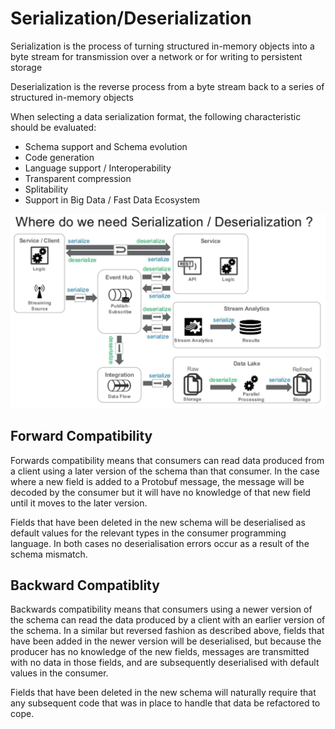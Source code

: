 # Serialization/Deserialization

Serialization is the process of turning structured in-memory objects into a byte stream for transmission over a network or for writing to persistent storage

Deserialization is the reverse process from a byte stream back to a series of structured in-memory objects

When selecting a data serialization format, the following characteristic should be evaluated:

- Schema support and Schema evolution
- Code generation
- Language support / Interoperability
- Transparent compression
- Splitability
- Support in Big Data / Fast Data Ecosystem

![image](../../media/Serialization-Deserialization-image1.jpg)

## Forward Compatibility

Forwards compatibility means that consumers can read data produced from a client using a later version of the schema than that consumer. In the case where a new field is added to a Protobuf message, the message will be decoded by the consumer but it will have no knowledge of that new field until it moves to the later version.

Fields that have been deleted in the new schema will be deserialised as default values for the relevant types in the consumer programming language. In both cases no deserialisation errors occur as a result of the schema mismatch.

## Backward Compatiblity

Backwards compatibility means that consumers using a newer version of the schema can read the data produced by a client with an earlier version of the schema. In a similar but reversed fashion as described above, fields that have been added in the newer version will be deserialised, but because the producer has no knowledge of the new fields, messages are transmitted with no data in those fields, and are subsequently deserialised with default values in the consumer.

Fields that have been deleted in the new schema will naturally require that any subsequent code that was in place to handle that data be refactored to cope.
